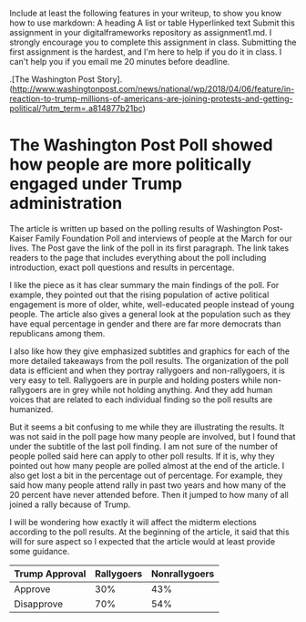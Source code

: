 
Include at least the following features in your writeup, to show you know how to use markdown:
A heading
A list or table
Hyperlinked text
Submit this assignment in your digitalframeworks repository as assignment1.md.
I strongly encourage you to complete this assignment in class. Submitting the first assignment is the hardest, and I'm here to help if you do it in class. I can't help you if you email me 20 minutes before deadline.



.[The Washington Post Story]. (http://www.washingtonpost.com/news/national/wp/2018/04/06/feature/in-reaction-to-trump-millions-of-americans-are-joining-protests-and-getting-political/?utm_term=.a814877b21bc)


# The Washington Post Poll showed how people are more politically engaged under Trump administration 

The article is written up based on the polling results of Washington Post-Kaiser Family Foundation Poll and interviews of people at the March for our lives. The Post gave the link of the poll in its first paragraph. The link takes readers to the page that includes everything about the poll including introduction, exact poll questions and results in percentage.

I like the piece as it has clear summary the main findings of the poll. For example, they pointed out that the rising population of active political engagement is more of older, white, well-educated people instead of young people. The article also gives a general look at the population such as they have equal percentage in gender and there are far more democrats than republicans among them. 

I also like how they give emphasized subtitles and graphics for each of the more detailed takeaways from the poll results. The organization of the poll data is efficient and when they portray rallygoers and non-rallygoers, it is very easy to tell. Rallygoers are in purple and holding posters while non-rallygoers are in grey while not holding anything. And they add human voices that are related to each individual finding so the poll results are humanized.

But it seems a bit confusing to me while they are illustrating the results. It was not said in the poll page how many people are involved, but I found that under the subtitle of the last poll finding. I am not sure of the number of people polled said here can apply to other poll results. If it is, why they pointed out how many people are polled almost at the end of the article. I also get lost a bit in the percentage out of percentage. For example, they said how many people attend rally in past two years and how many of the 20 percent have never attended before. Then it jumped to how many of all joined a rally because of Trump. 

I will be wondering how exactly it will affect the midterm elections according to the poll results. At the beginning of the article, it said that this will for sure aspect so I expected that the article would at least provide some guidance. 

|  Trump Approval | Rallygoers | Nonrallygoers |
|-----------------|------------| --------------|
|  Approve | 30%    | 43% |
| Disapprove |70%   | 54% |






